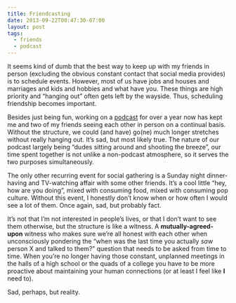 ```yaml
---
title: Friendcasting
date: 2013-09-22T00:47:30-07:00
layout: post
tags:
  - friends
  - podcast
---
```

It seems kind of dumb that the best way to keep up with my friends in person (excluding the obvious constant contact that social media provides) is to schedule events. However, most of us have jobs and houses and marriages and kids and hobbies and what have you. These things are high priority and &#8220;hanging out&#8221; often gets left by the wayside. Thus, scheduling friendship becomes important.

<!--more-->

Besides just being fun, working on a [podcast](http://theescortmission.com) for over a year now has kept me and two of my friends seeing each other in person on a continual basis. Without the structure, we could (and have) go(ne) much longer stretches without really hanging out. It&#8217;s sad, but most likely true. The nature of our podcast largely being &#8220;dudes sitting around and shooting the breeze&#8221;, our time spent together is not unlike a non-podcast atmosphere, so it serves the two purposes simultaneously.

The only other recurring event for social gathering is a Sunday night dinner-having and TV-watching affair with some other friends. It&#8217;s a cool little &#8220;hey, how are you doing&#8221;, mixed with consuming food, mixed with consuming pop culture. Without this event, I honestly don&#8217;t know when or how often I would see a lot of them. Once again, sad, but probably fact.

It&#8217;s not that I&#8217;m not interested in people&#8217;s lives, or that I don&#8217;t want to see them otherwise, but the structure is like a witness. A **mutually-agreed-upon** witness who makes sure we&#8217;re all honest with each other when unconsciously pondering the &#8220;when was the last time you actually _saw_ person X and talked to them?&#8221; question that needs to be asked from time to time. When you&#8217;re no longer having those constant, unplanned meetings in the halls of a high school or the quads of a college you have to be more proactive about maintaining your human connections (or at least I feel like **I** need to).

Sad, perhaps, but reality.

